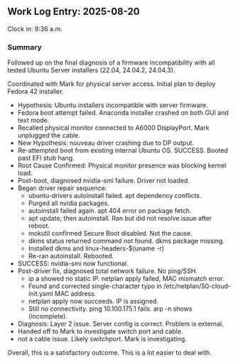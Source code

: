 ## Work Log Entry: 2025-08-20

Clock in: 9:36 a.m.

### Summary

Followed up on the final diagnosis of a firmware incompatibility with all tested Ubuntu Server installers (22.04, 24.04.2, 24.04.3).

Coordinated with Mark for physical server access. Initial plan to deploy Fedora 42 installer.
- Hypothesis: Ubuntu installers incompatible with server firmware.
- Fedora boot attempt failed. Anaconda installer crashed on both GUI and text mode.
- Recalled physical monitor connected to A6000 DisplayPort. Mark unplugged the cable.
- New Hypothesis: nouveau driver crashing due to DP output.
- Re-attempted boot from existing internal Ubuntu OS. SUCCESS. Booted past EFI stub hang.
- Root Cause Confirmed: Physical monitor presence was blocking kernel load.
- Post-boot, diagnosed nvidia-smi failure. Driver not loaded.
- Began driver repair sequence:
  - ubuntu-drivers autoinstall failed. apt dependency conflicts.
  - Purged all nvidia packages.
  - autoinstall failed again. apt 404 error on package fetch.
  - apt update, then autoinstall. Ran but did not resolve issue after reboot.
  - mokutil confirmed Secure Boot disabled. Not the cause.
  - dkms status returned command not found. dkms package missing.
  - Installed dkms and linux-headers-$(uname -r)
  - Re-ran autoinstall. Rebooted.
- SUCCESS: nvidia-smi now functional.
- Post-driver fix, diagnosed total network failure. No ping/SSH.
  - ip a showed no static IP. netplan apply failed, MAC mismatch error.
  - Found and corrected single-character typo in /etc/netplan/50-cloud-init.yaml MAC address.
  - netplan apply now succeeds. IP is assigned.
  - Still no connectivity. ping 10.100.175.1 fails. arp -n shows (incomplete).
- Diagnosis: Layer 2 issue. Server config is correct. Problem is external.
- Handed off to Mark to investigate switch port and cable. 
- not a cable issue. Likely switchport. Mark is investigating. 

Overall, this is a satisfactory outcome. This is a lot easier to deal with. 
